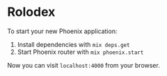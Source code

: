 # Rolodex

To start your new Phoenix application:

1. Install dependencies with `mix deps.get`
2. Start Phoenix router with `mix phoenix.start`

Now you can visit `localhost:4000` from your browser.
